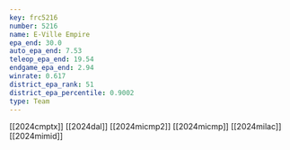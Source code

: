 ```yaml
---
key: frc5216
number: 5216
name: E-Ville Empire
epa_end: 30.0
auto_epa_end: 7.53
teleop_epa_end: 19.54
endgame_epa_end: 2.94
winrate: 0.617
district_epa_rank: 51
district_epa_percentile: 0.9002
type: Team
---
```

[[2024cmptx]]
[[2024dal]]
[[2024micmp2]]
[[2024micmp]]
[[2024milac]]
[[2024mimid]]
